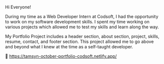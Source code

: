 Hi Everyone!

During my time as a Web Developer Intern at Codsoft, I had the opportunity to work on my software development skills. I spent my time working on various projects which allowed me to test my skills and learn along the way.

My Portfolio Project includes a header section, about section, project, skills, resume, contact, and footer section. 
This project allowed me to go above and beyond what I knew at the time as a self-taught developer.

🌟 https://tamsyn-october-portfolio-codsoft.netlify.app/

